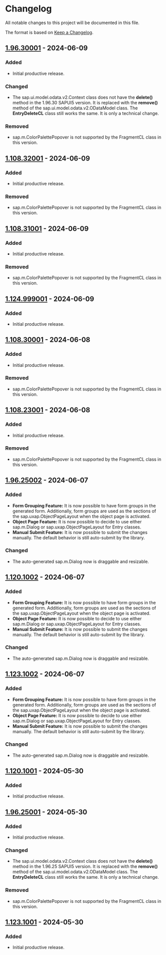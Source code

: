 # Changelog

All notable changes to this project will be documented in this file.

The format is based on [Keep a Changelog](https://keepachangelog.com/en/1.1.0/).

## [1.96.30001] - 2024-06-09

### Added

- Initial productive release.

### Changed

- The sap.ui.model.odata.v2.Context class does not have the **delete()** method in the 1.96.30 SAPUI5 version. It is replaced with the **remove()** method of the sap.ui.model.odata.v2.ODataModel class. The **EntryDeleteCL** class still works the same. It is only a technical change.

### Removed

- sap.m.ColorPalettePopover is not supported by the FragmentCL class in this version.

## [1.108.32001] - 2024-06-09

### Added

- Initial productive release.

### Removed

- sap.m.ColorPalettePopover is not supported by the FragmentCL class in this version.

## [1.108.31001] - 2024-06-09

### Added

- Initial productive release.

### Removed

- sap.m.ColorPalettePopover is not supported by the FragmentCL class in this version.

## [1.124.999001] - 2024-06-09

### Added

- Initial productive release.

## [1.108.30001] - 2024-06-08

### Added

- Initial productive release.

### Removed

- sap.m.ColorPalettePopover is not supported by the FragmentCL class in this version.

## [1.108.23001] - 2024-06-08

### Added

- Initial productive release.

### Removed

- sap.m.ColorPalettePopover is not supported by the FragmentCL class in this version.

## [1.96.25002] - 2024-06-07

### Added

- **Form Grouping Feature:** It is now possible to have form groups in the generated form. Additionally, form groups are used as the sections of the sap.uxap.ObjectPageLayout when the object page is activated.
- **Object Page Feature:** It is now possible to decide to use either sap.m.Dialog or sap.uxap.ObjectPageLayout for Entry classes. 
- **Manual Submit Feature:** It is now possible to submit the changes manually. The default behavior is still auto-submit by the library.

### Changed

- The auto-generated sap.m.Dialog now is draggable and resizable.

## [1.120.1002] - 2024-06-07

### Added

- **Form Grouping Feature:** It is now possible to have form groups in the generated form. Additionally, form groups are used as the sections of the sap.uxap.ObjectPageLayout when the object page is activated.
- **Object Page Feature:** It is now possible to decide to use either sap.m.Dialog or sap.uxap.ObjectPageLayout for Entry classes. 
- **Manual Submit Feature:** It is now possible to submit the changes manually. The default behavior is still auto-submit by the library.

### Changed

- The auto-generated sap.m.Dialog now is draggable and resizable.

## [1.123.1002] - 2024-06-07

### Added

- **Form Grouping Feature:** It is now possible to have form groups in the generated form. Additionally, form groups are used as the sections of the sap.uxap.ObjectPageLayout when the object page is activated.
- **Object Page Feature:** It is now possible to decide to use either sap.m.Dialog or sap.uxap.ObjectPageLayout for Entry classes. 
- **Manual Submit Feature:** It is now possible to submit the changes manually. The default behavior is still auto-submit by the library.

### Changed

- The auto-generated sap.m.Dialog now is draggable and resizable.

## [1.120.1001] - 2024-05-30

### Added

- Initial productive release.

## [1.96.25001] - 2024-05-30

### Added

- Initial productive release.

### Changed

- The sap.ui.model.odata.v2.Context class does not have the **delete()** method in the 1.96.25 SAPUI5 version. It is replaced with the **remove()** method of the sap.ui.model.odata.v2.ODataModel class. The **EntryDeleteCL** class still works the same. It is only a technical change.

### Removed

- sap.m.ColorPalettePopover is not supported by the FragmentCL class in this version.

## [1.123.1001] - 2024-05-30

### Added

- Initial productive release.

[1.96.30001]: https://github.com/hasanciftci26/ui5-antares/tree/1.96.30001
[1.108.32001]: https://github.com/hasanciftci26/ui5-antares/tree/1.108.32001
[1.108.31001]: https://github.com/hasanciftci26/ui5-antares/tree/1.108.31001
[1.124.999001]: https://github.com/hasanciftci26/ui5-antares/tree/1.124.999001
[1.108.30001]: https://github.com/hasanciftci26/ui5-antares/tree/1.108.30001
[1.108.23001]: https://github.com/hasanciftci26/ui5-antares/tree/1.108.23001
[1.96.25002]: https://github.com/hasanciftci26/ui5-antares/compare/1.96.25001...1.96.25002?diff=split
[1.120.1002]: https://github.com/hasanciftci26/ui5-antares/compare/1.120.1001...1.120.1002?diff=split
[1.123.1002]: https://github.com/hasanciftci26/ui5-antares/compare/1.123.1001...1.123.1002?diff=split
[1.120.1001]: https://github.com/hasanciftci26/ui5-antares/tree/1.120.1001
[1.96.25001]: https://github.com/hasanciftci26/ui5-antares/tree/1.96.25001
[1.123.1001]: https://github.com/hasanciftci26/ui5-antares/tree/1.123.1001